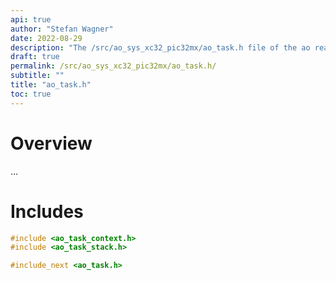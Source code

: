 ```yaml
---
api: true
author: "Stefan Wagner"
date: 2022-08-29
description: "The /src/ao_sys_xc32_pic32mx/ao_task.h file of the ao real-time operating system."
draft: true
permalink: /src/ao_sys_xc32_pic32mx/ao_task.h/ 
subtitle: ""
title: "ao_task.h"
toc: true
---
```


# Overview

...

# Includes

```c
#include <ao_task_context.h>
#include <ao_task_stack.h>

#include_next <ao_task.h>

```
